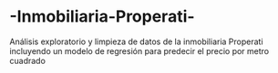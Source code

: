 # -Inmobiliaria-Properati-
Análisis exploratorio y limpieza de datos de la inmobiliaria Properati incluyendo un modelo de regresión para predecir el precio por metro cuadrado
